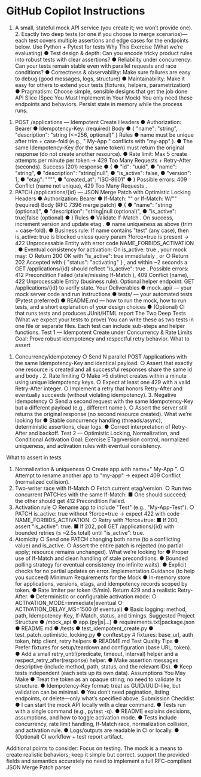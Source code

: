 
# GitHub Copilot Instructions


 1.   A small, stateful mock API service  (you create it;  we won’t provide one).  2.   Exactly two deep tests  (or one if you choose to merge  scenarios)—each test covers  multiple assertions and edge cases for the endpoints below.  Use Python + Pytest for tests 
 Why This Exercise (What we’re evaluating) 
 ●   Test design & depth:  Can you encode tricky product  rules into robust tests with clear  assertions?  ●   Reliability under concurrency:  Can your tests remain  stable even with parallel  requests and race conditions? 
 ●   Correctness & observability:  Make sure failures are easy to debug (good messages, logs,  structure)  ●   Maintainability:  Make it easy for others to extend your tests  (fixtures, helpers, parametrization)  ●   Pragmatism:  Choose simple, sensible designs  that get the job done
 API Slice (Spec You Must Implement in Your Mock) 
 You only need these endpoints and behaviors. Persist state  in memory  while the process runs. 
 1)  POST /applications  — Idempotent Create 
 Headers 
 ●   Authorization: Bearer <token> 
 ●   Idempotency-Key: <uuid>  (required) 
 Body 
 ●   { "name": "string", "description": "string (<=256, optional)" } 
 Rules 
 ●   name  must be  unique  after  trim + case-fold  (e.g.,  " My-App "  conflicts with 
 "my-app"  ).  ●   The same  Idempotency-Key  (for the same token)  must  return the original response 
 (do not create another resource).  ●   Rate limit:  Max  5 create attempts per minute per token  →  429 Too Many  Requests  +  Retry-After  (seconds). 
 Success (201) response 
 ●   { 
 ●   "id": "uuid", 
 ●   "name": "string", 
 ●   "description": "string|null", 
 ●   "is_active": false, 
 ●   "version": 1, 
 ●   "etag": "\"<opaque>\"", 
 ●   "created_at": "ISO-8601" 
 ●   } 
 Possible errors:  409 Conflict  (name not unique),  429  Too Many Requests  . 
 2)  PATCH /applications/{id}  — JSON Merge Patch with  Optimistic  Locking 
 Headers 
 ●   Authorization: Bearer <token> 
 ●   If-Match: "<etag>"  or  If-Match: W/"<version>"  (required) 
 Body (RFC 7396 merge patch) 
 ●   { 
 ●   "name": "string (optional)", 
 ●   "description": "string|null (optional)", 
 ●   "is_active": true|false (optional) 
 ●   } 
 Rules 
 ●   Validate  If-Match  . On success, increment  version  and  update  etag  .  ●   name  uniqueness as above (trim + case-fold). 
 ●   Business rule: If  name  contains  "test"  (any case), then  is_active: true  is 
 blocked  unless query param  ?force=true  is present  →  422 Unprocessable  Entity  with error code  NAME_FORBIDS_ACTIVATION  .  ●   Eventual consistency for activation:  On  is_active:  true  , your mock may:  ○   Return  200 OK  with  "is_active": true  immediately  ,  or 
 ○   Return  202 Accepted  with  { "status": "activating"  }  , and within ~2  seconds a  GET /applications/{id}  should reflect  "is_active":  true  . 
 Possible errors:  412 Precondition Failed  (stale/missing  If-Match  ),  409 Conflict 
 (name),  422 Unprocessable Entity  (business rule). 
 Optional helper endpoint:  GET /applications/{id}  to  verify state. 
 Your Deliverables 
 ●   mock_api/  — your mock server code and run instructions  ●   tests/  — your automated tests (Pytest preferred)  ●   README.md  — how to run the mock, how to run tests,  and a short explanation of your  design choices  ●   (Optional)  CI that runs tests and produces JUnit/HTML  report 
 The Two Deep Tests (What we expect your tests to  prove) 
 You can write these as two tests in one file or separate files. Each test can include  sub-steps and helper functions. 
 Test 1 — Idempotent Create under Concurrency & Rate Limits 
 Goal:  Prove robust idempotency and respectful retry behavior. 
 What to assert 
 1.   Concurrency/idempotency 
 ○   Send N parallel  POST /applications  with the  same  Idempotency-Key  and  identical payload.  ○   Assert that  exactly one  resource is created and  all  successful responses  share the same  id  and body  .  2.   Rate limiting 
 ○   Make  >5 distinct creates  within a minute using  unique  idempotency keys.  ○   Expect at least one  429  with a valid  Retry-After  integer.  ○   Implement a retry that  honors  Retry-After  and eventually  succeeds (without  violating idempotency).  3.   Negative idempotency 
 ○   Send a second request with the  same  Idempotency-Key  but a  different  payload  (e.g., different  name  ).  ○   Assert the server still returns the  original response  (no second resource  created). 
 What we’re looking for 
 ●   Stable concurrency handling (threads/async), deterministic assertions, clear logs.  ●   Correct interpretation of  Retry-After  and backoff. 
 Test 2 — Optimistic Locking, Normalization, and Conditional Activation 
 Goal:  Exercise ETag/version control, normalized uniqueness,  and activation rules with eventual  consistency. 

 What to assert in tests
1. Normalization & uniqueness
○ Create app with name=" My-App ".
○ Attempt to rename another app to "my-app" → expect 409 Conflict
(normalized collision).
2. Two-writer race with If-Match
○ Fetch current etag/version.
○ Run two concurrent PATCHes with the same If-Match:
■ One should succeed; the other should get 412 Precondition
Failed.
3. Activation rule
○ Rename app to include "Test" (e.g., "My-App-Test").
○ PATCH is_active: true without ?force=true → expect 422 with code
NAME_FORBIDS_ACTIVATION.
○ Retry with ?force=true:
■ If 200, assert "is_active": true.
■ If 202, poll GET /applications/{id} with bounded retries (≤ ~2.5s
total) until "is_active": true.
4. Atomicity
○ Send one PATCH changing both name (to a conflicting value) and is_active.
○ Assert the entire patch is rejected (no partial apply; resource remains
unchanged).
What we’re looking for
● Proper use of If-Match and clean handling of stale preconditions.
● Bounded polling strategy for eventual consistency (no infinite waits).
● Explicit checks for no partial updates on error.
Implementation Guidance (to help you succeed)
Minimum Requirements for the Mock
● In-memory store for applications, versions, etags, and idempotency records scoped
by token.
● Rate limiter per token (5/min). Return 429 and a realistic Retry-After.
● Deterministic or configurable activation mode:
○ ACTIVATION_MODE=immediate|eventual
○ ACTIVATION_DELAY_MS=1500 (if eventual)
● Basic logging: method, path, Idempotency-Key, If-Match, status, and timings.
Suggested Project Structure
● /mock_api
● app.(py|js|…)
● requirements.txt|package.json
● README.md
● /tests
● test_idempotent_create.py
● test_patch_optimistic_locking.py
● conftest.py # fixtures: base_url, auth token, http client,
retry helpers
● README.md
Test Quality Tips
● Prefer fixtures for setup/teardown and configuration (base URL, token).
● Add a small retry_until(predicate, timeout, interval) helper and a
respect_retry_after(response) helper.
● Make assertion messages descriptive (include method, path, status, and the relevant
IDs).
● Keep tests independent (each sets up its own data).
Assumptions You May Make
● Treat the token as an opaque string; no need to validate its structure.
● Idempotency-Key format: treat as GUID/UUID-like, but validation can be minimal.
● You don’t need pagination, listing endpoints, or delete—only what’s specified above.
Submission Checklist
● I can start the mock API locally with a clear command.
● Tests run with a single command (e.g., pytest -q).
● README explains decisions, assumptions, and how to toggle activation mode.
● Tests include concurrency, rate limit handling, If-Match race, normalization
collision, and activation rule.
● Logs/outputs are readable in CI or locally.
● (Optional) CI workflow + test report artifact.

Additional points to consider:
Focus on testing. The mock is a means to create realistic behaviors; keep it simple but correct.
support the provided fields and semantics accurately no need to implement a full RFC-compliant JSON Merge Patch parser
